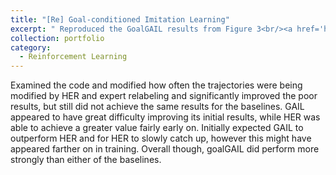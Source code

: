 ```yaml
---
title: "[Re] Goal-conditioned Imitation Learning"
excerpt: " Reproduced the GoalGAIL results from Figure 3<br/><a href='https://openreview.net/forum?id=HJlCUp5M6H'>Open Review</a><br/><img src='/images/results.png'>"
collection: portfolio
category: 
  - Reinforcement Learning
---
```


Examined the code and modified how often the trajectories were being modified by HER and expert relabeling and significantly
improved the poor results, but still did not achieve the same results for the baselines. GAIL appeared to have great difficulty
improving its initial results, while HER was able to achieve a greater value fairly early on. Initially expected GAIL to outperform
HER and for HER to slowly catch up, however this might have appeared farther on in training. Overall though, goalGAIL
did perform more strongly than either of the baselines.